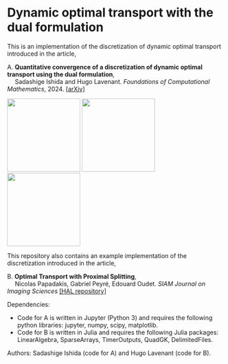 # Dynamic optimal transport with the dual formulation

This is an implementation of the discretization of dynamic optimal transport introduced in the article,

A. **Quantitative convergence of a discretization of dynamic optimal transport using the dual formulation**,  
&emsp; Sadashige Ishida and Hugo Lavenant. *Foundations of Computational Mathematics*, 2024.
[[arXiv]](https://arxiv.org/abs/2312.12213)
<p>
<img src="https://sadashigeishida.bitbucket.io/dynamic_dual_OT/test2_NX16_nobar.png" height="170px">
<img src="https://sadashigeishida.bitbucket.io/dynamic_dual_OT/test2_NX512_nobar.png" height="170px">
<img src="https://sadashigeishida.bitbucket.io/dynamic_dual_OT/test2_GT_bar.png" height="170px">
</p>
  
This repository also contains an example implementation of the discretization introduced in the article,  

B. **Optimal Transport with Proximal Splitting**,  
&emsp; Nicolas Papadakis, Gabriel Peyré, Edouard Oudet.
*SIAM Journal on Imaging Sciences* [[HAL repository]](https://hal.science/hal-00816211)

Dependencies:  
- Code for A is written in Jupyter (Python 3) and requires the following python libraries: jupyter, numpy, scipy, matplotlib.  
- Code for B is written in Julia and requires the following Julia packages: LinearAlgebra, SparseArrays, TimerOutputs, QuadGK, DelimitedFiles.

Authors: Sadashige Ishida (code for A) and Hugo Lavenant (code for B).
